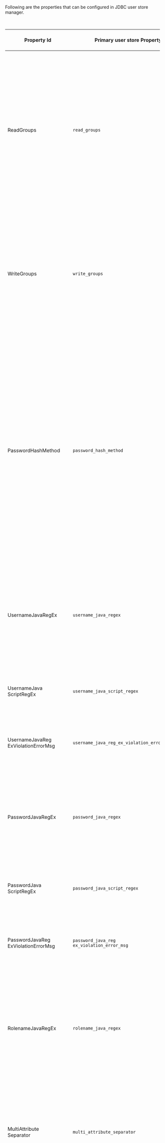 Following are the properties that can be configured in JDBC user store manager.

<table>
<thead>
<tr class="header">
<th>Property Id</th>
<th>Primary user store Property</th>
<th>Secondary user store Property</th>
<th>Description</th>
</tr>
</thead>
<tbody>
<tr class="odd">
<td>ReadGroups</td>
<td><code>read_groups</code></td>
<td>ReadGroups</td>
<td>When ReadGroups is set to <code>false</code>, it indicates whether groups should be read from the user store. If this is disabled, none of the groups in the user store can be read, and the following group configurations are NOT mandatory: GroupSearchBase, GroupNameListFilter, or GroupNameAttribute.<br />
<br />
<p>Default : true <br/>
Possible values:<br/>
true: Reads groups from user store<br />
false: Does not read groups from user store</p></td>
</tr>
<tr class="even">
<td>WriteGroups</td>
<td><code>write_groups</code></td>
<td>WriteGroups</td>
<td>Indicates whether groups should be written to the user store<br />
<br />
<p>Default : true <br/>
Possible values:<br />
true : Writes groups to user store<br />
false : Does not write groups to the user store, so only internal roles can be created. The value of the ReadGroups property determines whether the existing user store groups can be read or not.</p></td>
</tr>
<tr class="odd">
<td>PasswordHashMethod</td>
<td><code>password_hash_method</code></td>
<td>Password Hashing Algorithm</td>
<td><p>Specifies the Password Hashing Algorithm used to hash the password before storing it in the user store<br />
Possible values:<br />
SHA - Uses SHA digest method including SHA-1 and SHA-256<br />
MD5 - Uses MD 5 digest method<br />
PLAIN_TEXT - Plain text passwords
<a href="{{base_path}}/deploy/configure/user-stores/secure-userstore-using-pbkdf2">PBKDF2</a> – A modern, NIST recommended key derivation function that reduces the risk of brute-force attacks</p>
<p>If you just enter the value `SHA`, it will be considered as `SHA-1`. It's always better to configure an algorithm with a higher bit value so that the digest bit size would be increased.
<br />
The default value for JDBC user stores is SHA-256.
</p></td>
</tr>
<tr class="odd">
<td>UsernameJavaRegEx</td>
<td><code>username_java_regex</code></td>
<td>Username RegEx (Java)</td>
<td>This is the regular expression used by the back-end components for username validation. By default, strings with non-empty characters having a length of 3 to 30 are allowed. You can provide ranges of alphabets, numbers, and ASCII values in the RegEx properties.<br/>
<p>Default: ^[\S]{3,30}$</td></p> <br/>
</tr>
<tr class="even">
<td>UsernameJava<br>ScriptRegEx</td>
<td><code>username_java_script_regex</code></td>
<td>Username RegEx (Javascript)</td>
<td>The regular expression used by the front-end components for username validation
<br/><p> Default: ^[\S]{3,30}$  </p></td>
</tr>
<tr class="odd">
<td>UsernameJavaReg<br>ExViolationErrorMsg</td>
<td><code>username_java_reg_ex_violation_error_msg</code></td>
<td>Username RegEx Violation Error Message</td>
<td>Error message when the username doesn't match with username_java_regex
<br/><p> Default: Username pattern policy violated  </p></td>
</tr>
<tr class="even">
<td>PasswordJavaRegEx</td>
<td><code>password_java_regex</code></td>
<td>Password RegEx (Java)</td>
<td>This is the regular expression used by the back-end components for password validation. By default, strings with non-empty characters having a length of 5 to 30 are allowed. You can provide ranges of alphabets, numbers, and ASCII values in the RegEx properties.<br />
Default: ^[\S]{5,30}$</td>
</tr>
<tr class="odd">
<td>PasswordJava<br>ScriptRegEx</td>
<td><code>password_java_script_regex</code></td>
<td>Password RegEx (Javascript)</td>
<td>The regular expression used by the front-end components for password validation<br />
<p>Default: ^[\S]{5,30}$</p></td>
</tr>
<tr class="even">
<td>PasswordJavaReg<br>ExViolationErrorMsg</td>
<td><code>password_java_reg<br>ex_violation_error_msg</code></td>
<td>Password RegEx Violation Error Message</td>
<td>Error message when the Password is not matched with passwordJavaRegEx<br />
<p>Default: The password length should be within 5 to 30 characters.</p></td>
<tr class="odd">
<td>RolenameJavaRegEx</td>
<td><code>rolename_java_regex</code></td>
<td>Role Name RegEx (Java)</td>
<td>This is the regular expression used by the back-end components for role name validation. By default, strings with non-empty characters having a length of 3 to 30 are allowed. You can provide ranges of alphabets, numbers, and ASCII values in the RegEx properties.<br />
<p>Default: [a-zA-Z0-9._-|//]{3,30}$</p></td>
</tr>
<tr class="odd">
<td>MultiAttribute<br>Separator</td>
<td><code>multi_attribute_separator</code></td>
<td>Multiple Attribute Separator</td>
<td>This property is used to define a character to separate multiple attributes. This ensures that it will not appear as part of a claim value. Normally “,” is used to separate multiple attributes, but you can define ",,," or "..." or a similar character sequence.<br />
<p>Default: “,”</p></td>
</tr>
<tr class="even">
<td>MaxUserName<br>ListLength</td>
<td><code>max_user_name_list_length</code></td>
<td>Maximum User List Length</td>
<td>This controls the number of users listed in the user store of WSO2 Identity Server. This is useful when you have a large number of users and do not want to list them all. Setting this property to 0 displays all users. (Default: 100)<br />
<br />
In some user stores, there are policies to limit the number of records that can be returned from a query. By setting the value to 0, it will list the maximum results returned by the user store. If you need to increase this number, you need to set it in the user store level.<br />
Eg: Active directory has the MaxPageSize property with the default value of 100.</td>
</tr>
<tr class="odd">
<td>MaxRoleName<br>ListLength</td>
<td><code>max_role_name_list_length</code></td>
<td>Maximum Role List Length</td>
<td>This controls the number of roles listed in the user store of WSO2 Identity Server. This is useful when you have a large number of roles and do not want to list them all. Setting this property to 0 displays all roles. (Default: 100)<br />
<br />
In some user stores, there are policies to limit the number of records that can be returned from a query. By setting the value to 0, it will list the maximum results returned by the user store. If you need to increase this number, you need to set it in the user store level.<br />
Eg: Active directory has the MaxPageSize property with the default value of 1000.</td>
</tr>
<tr class="even">
<td>UserRolesCacheEnabled</td>
<td><code>user_roles_cache_enabled</code></td>
<td>Enable User Role Cache</td>
<td>This is to indicate whether to cache the role list of a user. (Default: true)<br />
<br />
Possible values:<br />
false: Set it to <code>false</code> if the user roles are changed by external means and those changes should instantly reflect in the Carbon instance.</td>
</tr>
<tr class="odd">
<td>CaseInsensitiveUsername</td>
<td><code>properties.CaseInsensitiveUsername</code></td>
<td>Case Insensitive Username</td>
<td>This enables the case insensitivity of the user's username. Default value is <code>true</code> for this configuration.
<br />Eg: If a user's username is <code>test</code>, that user can also use the username as <code>TEST</code>.
</td>
</tr>
<tr class="even">
<td>CaseInsensitiveAttributes</td>
<td><code>properties.CaseInsensitiveAttributes</code></td>
<td>Case Insensitive Attributes</td>
<td>This enables case insensitivity of the user attributes.<br/>
<p>Default : false </p>
</td>
</tr>
<tr class="odd">
<td>IsBulkImportSupported</td>
<td><code>properties.IsBulkImportSupported</code></td>
<td>Is Bulk Import Supported</td>
<td>Enables bulk import support for the user store.<br/>
<p>Default : true </p>
</td>
</tr>
<tr class="even">
<td>StoreUserAttribute</br>ValueAsUnicode</td>
<td><code>properties.StoreUserAttribute.ValueAsUnicode</code></td>
<td>Store User Attribute Value As Unicode</td>
<td>
Applicable only to MSSQL user stores. Specifies whether user attributes are stored as Unicode (<code>true</code>) or plain text (<code>false</code>). To ensure compatibility with non-ASCII characters, it is recommended to set this property to true.<br/>
{% if product_version > "7.1.0" %}
<p>Default : false for primary user store, true for secondary user stores </p>
{% else %}
<p>Default : false </p>
{% endif %}
</td>
</tr>
</tbody>
</table>
